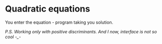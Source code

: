 # Quadratic equations

You enter the equation - program taking you solution.

<i>P.S. Working only with positive discriminants. 
And I now, interface is not so cool -_-
